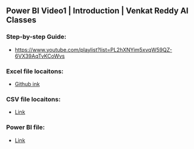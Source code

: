 ## Power BI Video1 | Introduction | Venkat Reddy AI Classes

### Step-by-step Guide:

- https://www.youtube.com/playlist?list=PL2hXNYim5xvqW59QZ-6VX39AqTvKCoWvs

### Excel file locaitons:

- [Github ink](https://github.com/venkatareddykonasani/Youtube_videos_Material)

### CSV file locaitons:

- [Link](/014/healthcare_dataset_stroke_data_v1.xlsx)

### Power BI file:

- [Link](/014/014.pbix)

